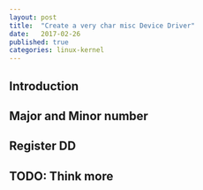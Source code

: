 ```yaml
---
layout: post
title:  "Create a very char misc Device Driver"
date:   2017-02-26
published: true
categories: linux-kernel
---
```


## Introduction

## Major and Minor number

## Register DD

## TODO: Think more
